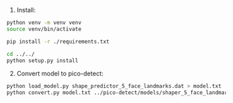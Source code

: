 1. Install:

```sh
python venv -m venv venv
source venv/bin/activate

pip install -r ./requirements.txt

cd ../../
python setup.py install
```

2. Convert model to pico-detect:

```sh
python load_model.py shape_predictor_5_face_landmarks.dat > model.txt
python convert.py model.txt ../pico-detect/models/shaper_5_face_landmarks.bin
```
